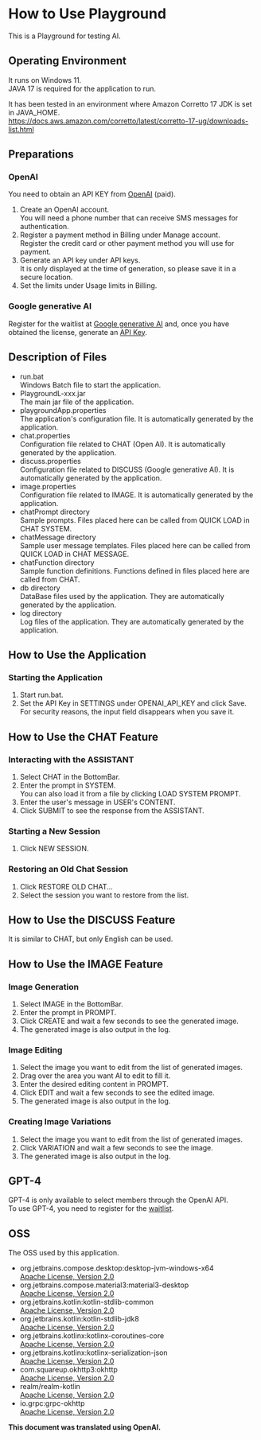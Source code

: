 # How to Use Playground

This is a Playground for testing AI.

## Operating Environment
It runs on Windows 11.  
JAVA 17 is required for the application to run.  

It has been tested in an environment where Amazon Corretto 17 JDK is set in JAVA_HOME.  
https://docs.aws.amazon.com/corretto/latest/corretto-17-ug/downloads-list.html

## Preparations

### OpenAI
You need to obtain an API KEY from [OpenAI](https://openai.com/) (paid).
1. Create an OpenAI account.  
   You will need a phone number that can receive SMS messages for authentication.
2. Register a payment method in Billing under Manage account.  
   Register the credit card or other payment method you will use for payment.
3. Generate an API key under API keys.  
   It is only displayed at the time of generation, so please save it in a secure location.
4. Set the limits under Usage limits in Billing.

### Google generative AI
Register for the waitlist at [Google generative AI](https://developers.generativeai.google/) and, once you have obtained the license, generate an [API Key](https://developers.generativeai.google/products/palm).

## Description of Files
- run.bat  
  Windows Batch file to start the application.
- PlaygroundL-xxx.jar  
  The main jar file of the application.
- playgroundApp.properties  
  The application's configuration file. It is automatically generated by the application.
- chat.properties  
  Configuration file related to CHAT (Open AI). It is automatically generated by the application.
- discuss.properties  
  Configuration file related to DISCUSS (Google generative AI). It is automatically generated by the application.
- image.properties  
  Configuration file related to IMAGE. It is automatically generated by the application.
- chatPrompt directory  
  Sample prompts. Files placed here can be called from QUICK LOAD in CHAT SYSTEM.
- chatMessage directory  
  Sample user message templates. Files placed here can be called from QUICK LOAD in CHAT MESSAGE.
- chatFunction directory  
  Sample function definitions. Functions defined in files placed here are called from CHAT.
- db directory  
  DataBase files used by the application. They are automatically generated by the application.
- log directory  
  Log files of the application. They are automatically generated by the application.

## How to Use the Application

### Starting the Application
1. Start run.bat.
2. Set the API Key in SETTINGS under OPENAI_API_KEY and click Save.  
   For security reasons, the input field disappears when you save it.

## How to Use the CHAT Feature

### Interacting with the ASSISTANT
1. Select CHAT in the BottomBar.
2. Enter the prompt in SYSTEM.  
   You can also load it from a file by clicking LOAD SYSTEM PROMPT.
3. Enter the user's message in USER's CONTENT.
4. Click SUBMIT to see the response from the ASSISTANT.

### Starting a New Session
1. Click NEW SESSION.

### Restoring an Old Chat Session
1. Click RESTORE OLD CHAT...
2. Select the session you want to restore from the list.

## How to Use the DISCUSS Feature
It is similar to CHAT, but only English can be used.  

## How to Use the IMAGE Feature

### Image Generation
1. Select IMAGE in the BottomBar.
2. Enter the prompt in PROMPT.
3. Click CREATE and wait a few seconds to see the generated image.
4. The generated image is also output in the log.

### Image Editing
1. Select the image you want to edit from the list of generated images.
2. Drag over the area you want AI to edit to fill it.
3. Enter the desired editing content in PROMPT.
4. Click EDIT and wait a few seconds to see the edited image.
5. The generated image is also output in the log.

### Creating Image Variations
1. Select the image you want to edit from the list of generated images.
2. Click VARIATION and wait a few seconds to see the image.
3. The generated image is also output in the log.

## GPT-4
GPT-4 is only available to select members through the OpenAI API.  
To use GPT-4, you need to register for the [waitlist](https://openai.com/waitlist/gpt-4-api).

## OSS
The OSS used by this application.  

- org.jetbrains.compose.desktop:desktop-jvm-windows-x64  
  [Apache License, Version 2.0](http://www.apache.org/licenses/LICENSE-2.0.txt)
- org.jetbrains.compose.material3:material3-desktop  
  [Apache License, Version 2.0](http://www.apache.org/licenses/LICENSE-2.0.txt)
- org.jetbrains.kotlin:kotlin-stdlib-common  
  [Apache License, Version 2.0](http://www.apache.org/licenses/LICENSE-2.0.txt)
- org.jetbrains.kotlin:kotlin-stdlib-jdk8  
  [Apache License, Version 2.0](http://www.apache.org/licenses/LICENSE-2.0.txt)
- org.jetbrains.kotlinx:kotlinx-coroutines-core  
  [Apache License, Version 2.0](http://www.apache.org/licenses/LICENSE-2.0.txt)
- org.jetbrains.kotlinx:kotlinx-serialization-json  
  [Apache License, Version 2.0](http://www.apache.org/licenses/LICENSE-2.0.txt)
- com.squareup.okhttp3:okhttp  
  [Apache License, Version 2.0](http://www.apache.org/licenses/LICENSE-2.0.txt)
- realm/realm-kotlin  
  [Apache License, Version 2.0](http://www.apache.org/licenses/LICENSE-2.0.txt)
- io.grpc:grpc-okhttp  
  [Apache License, Version 2.0](http://www.apache.org/licenses/LICENSE-2.0.txt)

**This document was translated using OpenAI.**
